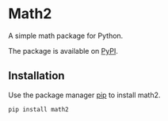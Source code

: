 # Math2
A simple math package for Python.

The package is available on [PyPI](https://test.pypi.org/project/math2/).


## Installation
Use the package manager [pip](https://pip.pypa.io/en/stable/) to install math2.

```bash
pip install math2

